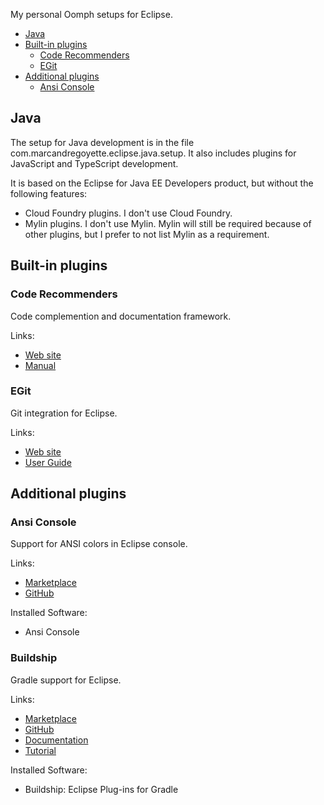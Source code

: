 My personal Oomph setups for Eclipse.

<!-- START doctoc generated TOC please keep comment here to allow auto update -->
<!-- DON'T EDIT THIS SECTION, INSTEAD RE-RUN doctoc TO UPDATE -->


- [Java](#java)
- [Built-in plugins](#built-in-plugins)
  - [Code Recommenders](#code-recommenders)
  - [EGit](#egit)
- [Additional plugins](#additional-plugins)
  - [Ansi Console](#ansi-console)

<!-- END doctoc generated TOC please keep comment here to allow auto update -->

## Java

The setup for Java development is in the file com.marcandregoyette.eclipse.java.setup. It also includes plugins for JavaScript and TypeScript development.

It is based on the Eclipse for Java EE Developers product, but without the following features:
- Cloud Foundry plugins. I don't use Cloud Foundry.
- Mylin plugins. I don't use Mylin. Mylin will still be required because of other plugins, but I prefer to not list Mylin as a requirement.

## Built-in plugins

### Code Recommenders

Code complemention and documentation framework.

Links:
- [Web site](http://www.eclipse.org/recommenders/)
- [Manual](http://www.eclipse.org/recommenders/manual/)

### EGit

Git integration for Eclipse.

Links:
- [Web site](http://www.eclipse.org/egit/)
- [User Guide](http://wiki.eclipse.org/EGit/User_Guide)

## Additional plugins

### Ansi Console

Support for ANSI colors in Eclipse console.

Links:
- [Marketplace](https://marketplace.eclipse.org/content/ansi-escape-console)
- [GitHub](https://github.com/mihnita/ansi-econsole)

Installed Software:
- Ansi Console

### Buildship

Gradle support for Eclipse.

Links:
- [Marketplace](https://marketplace.eclipse.org/content/buildship-gradle-integration)
- [GitHub](https://github.com/eclipse/buildship)
- [Documentation](https://github.com/eclipse/buildship/blob/master/docs/user/README.md)
- [Tutorial](http://www.vogella.com/tutorials/EclipseGradle/article.html)

Installed Software:
- Buildship: Eclipse Plug-ins for Gradle
